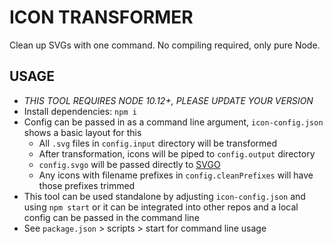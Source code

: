 # ICON TRANSFORMER

Clean up SVGs with one command. No compiling required, only pure Node.

## USAGE

- _THIS TOOL REQUIRES NODE 10.12+, PLEASE UPDATE YOUR VERSION_
- Install dependencies: `npm i`
- Config can be passed in as a command line argument, `icon-config.json` shows a basic layout for this
  - All `.svg` files in `config.input` directory will be transformed
  - After transformation, icons will be piped to `config.output` directory
  - `config.svgo` will be passed directly to [SVGO](https://github.com/svg/svgo)
  - Any icons with filename prefixes in `config.cleanPrefixes` will have those prefixes trimmed
- This tool can be used standalone by adjusting `icon-config.json` and using `npm start` or it can be integrated into other repos and a local config can be passed in the command line
- See `package.json` > scripts > start for command line usage
